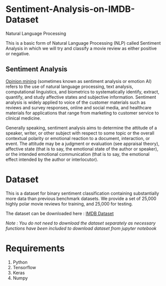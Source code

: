 # Sentiment-Analysis-on-IMDB-Dataset
Natural Language Processing

This is a basic form of Natural Language Processing (NLP) called Sentiment Analysis in which we will try and classify a movie review as either positive or negative.

## Sentiment Analysis

[Opinion mining](https://en.wikipedia.org/wiki/Sentiment_analysis) (sometimes known as sentiment analysis or emotion AI) refers to the use of natural language processing, text analysis, computational linguistics, and biometrics to systematically identify, extract, quantify, and study affective states and subjective information. Sentiment analysis is widely applied to voice of the customer materials such as reviews and survey responses, online and social media, and healthcare materials for applications that range from marketing to customer service to clinical medicine.

Generally speaking, sentiment analysis aims to determine the attitude of a speaker, writer, or other subject with respect to some topic or the overall contextual polarity or emotional reaction to a document, interaction, or event. The attitude may be a judgment or evaluation (see appraisal theory), affective state (that is to say, the emotional state of the author or speaker), or the intended emotional communication (that is to say, the emotional effect intended by the author or interlocutor).

# Dataset

This is a dataset for binary sentiment classification containing substantially more data than previous benchmark datasets. We provide a set of 25,000 highly polar movie reviews for training, and 25,000 for testing.

The dataset can be downloaded here : [IMDB Dataset](http://ai.stanford.edu/~amaas/data/sentiment/aclImdb_v1.tar.gz)

*Note : You do not need to download the dataset separately as necessary functions have been included to download dataset from jupyter notebook*

# Requirements
1. Python
2. Tensorflow
3. Keras
4. Numpy
